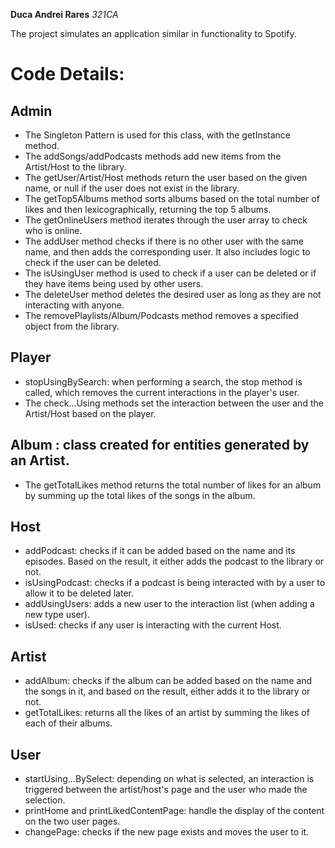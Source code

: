 **Duca Andrei Rares**
*321CA*

The project simulates an application similar in functionality to Spotify.

# Code Details:

## Admin
  * The Singleton Pattern is used for this class, with the getInstance method.
  * The addSongs/addPodcasts methods add new items from the Artist/Host to the library.
  * The getUser/Artist/Host methods return the user based on the given name, or null if the user does not exist in the library.
  * The getTop5Albums method sorts albums based on the total number of likes and then lexicographically, returning the top 5 albums.
  * The getOnlineUsers method iterates through the user array to check who is online.
  * The addUser method checks if there is no other user with the same name, and then adds the corresponding user. It also includes logic to check if the user can be deleted.
  * The isUsingUser method is used to check if a user can be deleted or if they have items being used by other users.
  * The deleteUser method deletes the desired user as long as they are not interacting with anyone.
  * The removePlaylists/Album/Podcasts method removes a specified object from the library.

## Player
  * stopUsingBySearch: when performing a search, the stop method is called, which removes the current interactions in the player's user.
  * The check...Using methods set the interaction between the user and the Artist/Host based on the player.

## Album : class created for entities generated by an Artist.
  * The getTotalLikes method returns the total number of likes for an album by summing up the total likes of the songs in the album.

## Host
  * addPodcast: checks if it can be added based on the name and its episodes. Based on the result, it either adds the podcast to the library or not.
  * isUsingPodcast: checks if a podcast is being interacted with by a user to allow it to be deleted later.
  * addUsingUsers: adds a new user to the interaction list (when adding a new type user).
  * isUsed: checks if any user is interacting with the current Host.

## Artist
  * addAlbum: checks if the album can be added based on the name and the songs in it, and based on the result, either adds it to the library or not.
  * getTotalLikes: returns all the likes of an artist by summing the likes of each of their albums.

## User
  * startUsing...BySelect: depending on what is selected, an interaction is triggered between the artist/host's page and the user who made the selection.
  * printHome and printLikedContentPage: handle the display of the content on the two user pages.
  * changePage: checks if the new page exists and moves the user to it.

